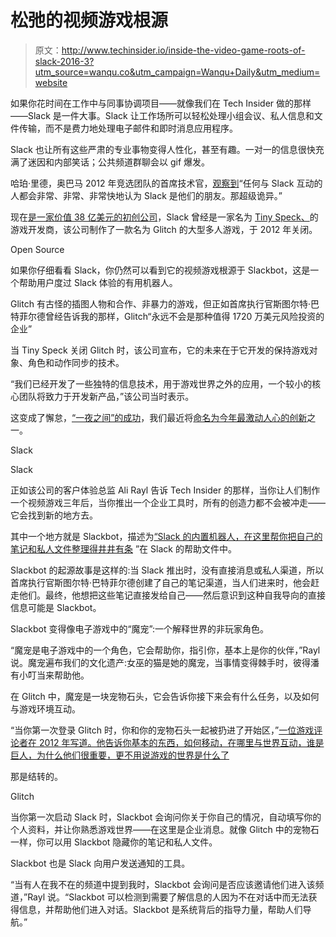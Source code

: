 # 松弛的视频游戏根源

> 原文：<http://www.techinsider.io/inside-the-video-game-roots-of-slack-2016-3?utm_source=wanqu.co&utm_campaign=Wanqu+Daily&utm_medium=website>

如果你花时间在工作中与同事协调项目——就像我们在 Tech Insider 做的那样——Slack 是一件大事。Slack 让工作场所可以轻松处理小组会议、私人信息和文件传输，而不是费力地处理电子邮件和即时消息应用程序。

Slack 也让所有这些严肃的专业事物变得人性化，甚至有趣。一对一的信息很快充满了迷因和内部笑话；公共频道群聊会以 gif 爆发。

哈珀·里德，奥巴马 2012 年竞选团队的首席技术官，[观察到](https://www.inc.com/magazine/201512/jeff-bercovici/slack-company-of-the-year-2015.html)“任何与 Slack 互动的人都会非常、非常、非常快地认为 Slack 是他们的朋友。那超级诡异。”

现在[是一家价值 38 亿美元的初创公司](https://www.businessinsider.com/thrive-leads-slacks-round-of-financing-at-a-37-billion-valuation-2016-3)，Slack 曾经是一家名为 [Tiny Speck、](https://www.businessinsider.com/slack-ceo-stewart-butterfield-interview-2015-4)的游戏开发商，该公司制作了一款名为 Glitch 的大型多人游戏，于 2012 年关闭。

Open Source

如果你仔细看看 Slack，你仍然可以看到它的视频游戏根源于 Slackbot，这是一个帮助用户度过 Slack 体验的有用机器人。

Glitch 有古怪的插图人物和合作、非暴力的游戏，但正如首席执行官斯图尔特·巴特菲尔德曾经告诉我的那样，Glitch“永远不会是那种值得 1720 万美元风险投资的企业”

当 Tiny Speck 关闭 Glitch 时，该公司宣布，它的未来在于它开发的保持游戏对象、角色和动作同步的技术。

“我们已经开发了一些独特的信息技术，用于游戏世界之外的应用，一个较小的核心团队将致力于开发新产品，”该公司当时表示。

这变成了懈怠，[“一夜之间”的成功](https://www.businessinsider.com/slack-ceo-stewart-butterfield-interview-2015-4)，我们最近将[命名为今年最激动人心的创新](https://www.techinsider.io/the-most-exciting-innovations-of-the-year-2015-10)之一。

Slack

Slack

正如该公司的客户体验总监 Ali Rayl 告诉 Tech Insider 的那样，当你让人们制作一个视频游戏三年后，当你推出一个企业工具时，所有的创造力都不会被冲走——它会找到新的地方去。

其中一个地方就是 Slackbot，描述为[“Slack 的内置机器人，在这里帮你把自己的笔记和私人文件整理得井井有条](https://get.slack.help/hc/en-us/articles/202026038-Slackbot-your-assistant-notepad-programmable-bot) ”在 Slack 的帮助文件中。

Slackbot 的起源故事是这样的:当 Slack 推出时，没有直接消息或私人渠道，所以首席执行官斯图尔特·巴特菲尔德创建了自己的笔记渠道，当人们进来时，他会赶走他们。最终，他想把这些笔记直接发给自己——然后意识到这种自我导向的直接信息可能是 Slackbot。

Slackbot 变得像电子游戏中的“魔宠”:一个解释世界的非玩家角色。

“魔宠是电子游戏中的一个角色，它会帮助你，指引你，基本上是你的伙伴，”Rayl 说。魔宠遍布我们的文化遗产:女巫的猫是她的魔宠，当事情变得棘手时，彼得潘有小叮当来帮助他。

在 Glitch 中，魔宠是一块宠物石头，它会告诉你接下来会有什么任务，以及如何与游戏环境互动。

“当你第一次登录 Glitch 时，你和你的宠物石头一起被扔进了开始区，”[一位游戏评论者在 2012 年写道。他告诉你基本的东西，如何移动，在哪里与世界互动，谁是巨人，为什么他们很重要，更不用说游戏的世界是什么了](https://specintomisdirect.wordpress.com/2012/05/09/glitch-the-ultimate-casual-game/)

那是结转的。

Glitch

当你第一次启动 Slack 时，Slackbot 会询问你关于你自己的情况，自动填写你的个人资料，并让你熟悉游戏世界——在这里是企业消息。就像 Glitch 中的宠物石一样，你可以用 Slackbot 隐藏你的笔记和私人文件。

Slackbot 也是 Slack 向用户发送通知的工具。

“当有人在我不在的频道中提到我时，Slackbot 会询问是否应该邀请他们进入该频道，”Rayl 说。“Slackbot 可以检测到需要了解信息的人因为不在对话中而无法获得信息，并帮助他们进入对话。Slackbot 是系统背后的指导力量，帮助人们导航。”
